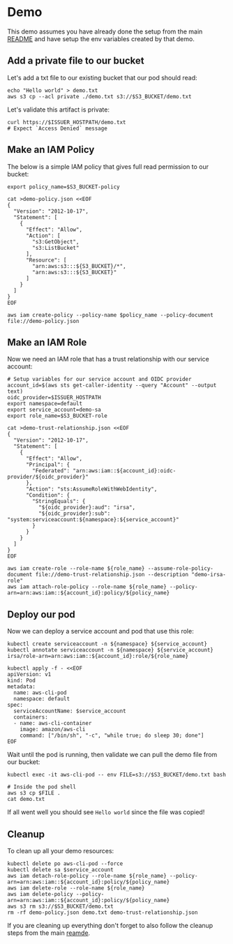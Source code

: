 # Demo

This demo assumes you have already done the setup from the main [README](./README.md) and have setup the env variables created by that demo.

## Add a private file to our bucket

Let's add a txt file to our existing bucket that our pod should read:
```console
echo "Hello world" > demo.txt
aws s3 cp --acl private ./demo.txt s3://$S3_BUCKET/demo.txt
```

Let's validate this artifact is private:
```console
curl https://$ISSUER_HOSTPATH/demo.txt
# Expect `Access Denied` message
```

## Make an IAM Policy

The below is a simple IAM policy that gives full read permission to our bucket:
```console
export policy_name=$S3_BUCKET-policy

cat >demo-policy.json <<EOF
{
  "Version": "2012-10-17",
  "Statement": [
    {
      "Effect": "Allow",
      "Action": [
        "s3:GetObject",
        "s3:ListBucket"
      ],
      "Resource": [
        "arn:aws:s3:::${S3_BUCKET}/*",
        "arn:aws:s3:::${S3_BUCKET}"
      ]
    }
  ]
}
EOF

aws iam create-policy --policy-name $policy_name --policy-document file://demo-policy.json
```

## Make an IAM Role

Now we need an IAM role that has a trust relationship with our service account:
```console
# Setup variables for our service account and OIDC provider
account_id=$(aws sts get-caller-identity --query "Account" --output text)
oidc_provider=$ISSUER_HOSTPATH
export namespace=default
export service_account=demo-sa
export role_name=$S3_BUCKET-role

cat >demo-trust-relationship.json <<EOF
{
  "Version": "2012-10-17",
  "Statement": [
    {
      "Effect": "Allow",
      "Principal": {
        "Federated": "arn:aws:iam::${account_id}:oidc-provider/${oidc_provider}"
      },
      "Action": "sts:AssumeRoleWithWebIdentity",
      "Condition": {
        "StringEquals": {
          "${oidc_provider}:aud": "irsa",
          "${oidc_provider}:sub": "system:serviceaccount:${namespace}:${service_account}"
        }
      }
    }
  ]
}
EOF

aws iam create-role --role-name ${role_name} --assume-role-policy-document file://demo-trust-relationship.json --description "demo-irsa-role"
aws iam attach-role-policy --role-name ${role_name} --policy-arn=arn:aws:iam::${account_id}:policy/${policy_name}
```

## Deploy our pod

Now we can deploy a service account and pod that use this role:
```console
kubectl create serviceaccount -n ${namespace} ${service_account}
kubectl annotate serviceaccount -n ${namespace} ${service_account} irsa/role-arn=arn:aws:iam::${account_id}:role/${role_name}

kubectl apply -f - <<EOF
apiVersion: v1
kind: Pod
metadata:
  name: aws-cli-pod
  namespace: default
spec:
  serviceAccountName: $service_account
  containers:
  - name: aws-cli-container
    image: amazon/aws-cli
    command: ["/bin/sh", "-c", "while true; do sleep 30; done"]
EOF
```

Wait until the pod is running, then validate we can pull the demo file from our bucket:
```console
kubectl exec -it aws-cli-pod -- env FILE=s3://$S3_BUCKET/demo.txt bash

# Inside the pod shell
aws s3 cp $FILE .
cat demo.txt
```

If all went well you should see `Hello world` since the file was copied!

## Cleanup

To clean up all your demo resources:

```console
kubectl delete po aws-cli-pod --force
kubectl delete sa $service_account
aws iam detach-role-policy --role-name ${role_name} --policy-arn=arn:aws:iam::${account_id}:policy/${policy_name}
aws iam delete-role --role-name ${role_name}
aws iam delete-policy --policy-arn=arn:aws:iam::${account_id}:policy/${policy_name}
aws s3 rm s3://$S3_BUCKET/demo.txt
rm -rf demo-policy.json demo.txt demo-trust-relationship.json
```

If you are cleaning up everything don't forget to also follow the cleanup steps from the main [reamde](./README.md#Cleanup).
